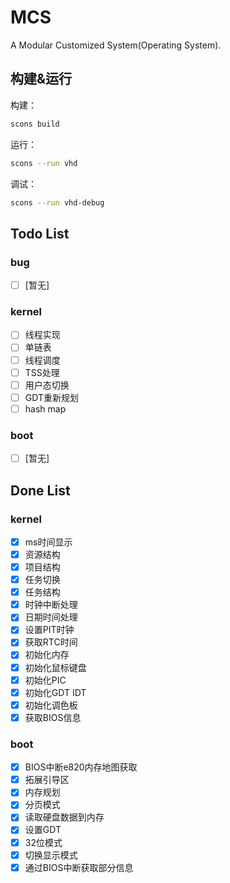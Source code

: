 # MCS
A Modular Customized System(Operating System).

## 构建&运行
构建：
```bash
scons build
```

运行：
```bash
scons --run vhd
```

调试：
```bash
scons --run vhd-debug
```

## Todo List

### bug
* [ ] [暂无]

### kernel
* [ ] 线程实现
* [ ] 单链表
* [ ] 线程调度
* [ ] TSS处理
* [ ] 用户态切换
* [ ] GDT重新规划
* [ ] hash map

### boot
* [ ] [暂无]

## Done List

### kernel
* [x] ms时间显示
* [x] 资源结构
* [x] 项目结构
* [x] 任务切换
* [x] 任务结构
* [x] 时钟中断处理
* [x] 日期时间处理
* [x] 设置PIT时钟
* [x] 获取RTC时间
* [x] 初始化内存
* [x] 初始化鼠标键盘
* [x] 初始化PIC
* [x] 初始化GDT IDT
* [x] 初始化调色板
* [x] 获取BIOS信息

### boot
* [x] BIOS中断e820内存地图获取
* [x] 拓展引导区
* [x] 内存规划
* [x] 分页模式
* [x] 读取硬盘数据到内存
* [x] 设置GDT
* [x] 32位模式
* [x] 切换显示模式
* [x] 通过BIOS中断获取部分信息
